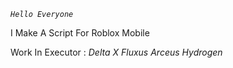 *```Hello Everyone```*

I Make A Script For Roblox Mobile

Work In Executor :
   *Delta X*
   *Fluxus*
   *Arceus*
   *Hydrogen*
